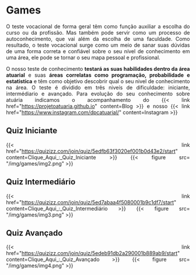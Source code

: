 # Games


<div style="text-align: justify"> 

O teste vocacional de forma geral têm como função auxiliar a escolha do curso ou da profissão. Mas também pode servir como um processo de autoconhecimento, que vai além da escolha de uma faculdade. Como resultado, o teste vocacional surge como um meio de sanar suas dúvidas de uma forma correta e confiável sobre o seu nível de conhecimento em uma área, ele pode se tornar o seu mapa pessoal e profissional.

O nosso teste de conhecimento **testará as suas habilidades dentro da área atuarial** e suas **áreas correlatas como programação, probabilidade e estatistica** e têm como objetivo descobrir qual o seu nivel de conhecimento na área. O teste é dividido em três niveís de dificuldade: iniciante, intermédiario e avançado. Para evolução do seu conhecimento sobre atuária indicamos o acompanhamento do {{< link href="https://projetoatuaria.github.io" content=Blog >}} e nosso {{< link href="https://www.instagram.com/dpcatuarial/" content=Instagram >}}


## Quiz Iniciante

{{< link href="https://quizizz.com/join/quiz/5edfb63f3020ef001b0d43e2/start" content=Clique_Aqui_:_Quiz_Iniciante >}}
{{< figure src= "/img/games/img2.png" >}}

## Quiz Intermediário

{{< link href="https://quizizz.com/join/quiz/5ed7abaa4f5080001b9c1df7/start" content=Clique_Aqui_:_Quiz_Intermediário >}}
{{< figure src= "/img/games/img3.png" >}}

## Quiz Avançado

{{< link href="https://quizizz.com/join/quiz/5edeb91db2a290001b889ab9/start" content=Clique_Aqui_:_Quiz_Avançado >}}
{{< figure src= "/img/games/img4.png" >}}

</div>

